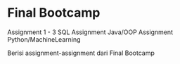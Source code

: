 # Final Bootcamp
Assignment 1 - 3 SQL
Assignment Java/OOP
Assignment Python/MachineLearning

Berisi assignment-assignment dari Final Bootcamp
